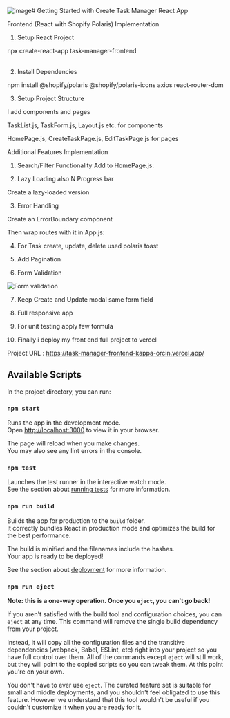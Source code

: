 ![image](https://github.com/user-attachments/assets/2a7ec24a-7f1c-49ec-92ea-b425dcc4fbf0)# Getting Started with Create Task Manager React App

Frontend (React with Shopify Polaris) Implementation

1. Setup React Project

npx create-react-app task-manager-frontend  <br> <br>

2. Install Dependencies

npm install @shopify/polaris @shopify/polaris-icons axios react-router-dom

3. Setup Project Structure
   
I add components and pages

TaskList.js, TaskForm.js, Layout.js etc. for components

HomePage.js, CreateTaskPage.js, EditTaskPage.js for pages 

Additional Features Implementation

1. Search/Filter Functionality Add to HomePage.js:

2. Lazy Loading also N Progress bar

Create a lazy-loaded version

3. Error Handling

Create an ErrorBoundary component

Then wrap routes with it in App.js:

4. For Task create, update, delete used polaris toast

5. Add Pagination

6. Form Validation

![Form validation ](https://github.com/user-attachments/assets/72555ed1-b988-4137-9ec8-b7c06cd43b8c)

7. Keep Create and Update modal same form field

8. Full responsive app

9. For unit testing apply few formula

10. Finally i deploy my front end full project to vercel

Project URL : https://task-manager-frontend-kappa-orcin.vercel.app/



## Available Scripts

In the project directory, you can run:

### `npm start`

Runs the app in the development mode.\
Open [http://localhost:3000](http://localhost:3000) to view it in your browser.

The page will reload when you make changes.\
You may also see any lint errors in the console.

### `npm test`

Launches the test runner in the interactive watch mode.\
See the section about [running tests](https://facebook.github.io/create-react-app/docs/running-tests) for more information.

### `npm run build`

Builds the app for production to the `build` folder.\
It correctly bundles React in production mode and optimizes the build for the best performance.

The build is minified and the filenames include the hashes.\
Your app is ready to be deployed!

See the section about [deployment](https://facebook.github.io/create-react-app/docs/deployment) for more information.

### `npm run eject`

**Note: this is a one-way operation. Once you `eject`, you can't go back!**

If you aren't satisfied with the build tool and configuration choices, you can `eject` at any time. This command will remove the single build dependency from your project.

Instead, it will copy all the configuration files and the transitive dependencies (webpack, Babel, ESLint, etc) right into your project so you have full control over them. All of the commands except `eject` will still work, but they will point to the copied scripts so you can tweak them. At this point you're on your own.

You don't have to ever use `eject`. The curated feature set is suitable for small and middle deployments, and you shouldn't feel obligated to use this feature. However we understand that this tool wouldn't be useful if you couldn't customize it when you are ready for it.






